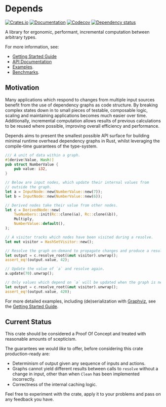 # Depends

[![Crates.io](https://img.shields.io/crates/v/depends.svg)](https://crates.io/crates/depends)
[![Documentation](https://docs.rs/depends/badge.svg)](https://docs.rs/depends/)
[![Codecov](https://codecov.io/gh/Justice4Joffrey/depends-rs/coverage.svg?branch=master)](https://codecov.io/gh/Justice4Joffrey/depends-rs)
[![Dependency status](https://deps.rs/repo/github/Justice4Joffrey/depends-rs/status.svg)](https://deps.rs/repo/github/Justice4Joffrey/depends-rs)

A library for ergonomic, performant, incremental computation between arbitrary types.

For more information, see:
- [Getting Started Guide]()
- [API Documentation](https://docs.rs/depends/)
- [Examples](https://github.com/Justice4Joffrey/depends-rs/tree/master/examples).
- [Benchmarks](https://github.com/Justice4Joffrey/depends-rs/tree/master/benches).

## Motivation

Many applications which respond to changes from multiple input sources benefit from the use of dependency graphs as code structure. By breaking complex states down in to small pieces of testable, composable logic, scaling and maintaining applications becomes much easier over time. Additionally, incremental computation allows results of previous calculations to be reused where possible, improving overall efficiency and performance.

Depends aims to present the smallest possible API surface for building minimal runtime overhead dependency graphs in Rust, whilst leveraging the compile-time guarantees of the type-system.

```rust
/// A unit of data within a graph.
#[derive(Value, Hash)]
pub struct NumberValue {
    pub value: i32,
}

// Below are input nodes, which update their internal values from
// outside the graph.
let a = InputNode::new(NumberValue::new(7));
let b = InputNode::new(NumberValue::new(6));

// Derived nodes take their value from other nodes.
let c = DerivedNode::new(
    TwoNumbers::init(Rc::clone(&a), Rc::clone(&b)),
    Multiply,
    NumberValue::default(),
);

// A visitor tracks which nodes have been visited during a resolve.
let mut visitor = HashSetVisitor::new();

// Resolve the graph on-demand to propagate changes and produce a result.
let output = c.resolve_root(&mut visitor).unwrap();
assert_eq!(output.value, 42);

// Update the value of `a` and resolve again.
a.update(70).unwrap();

// Only values which depend on `a` will be updated when the graph is next resolved.
let output = c.resolve_root(&mut visitor).unwrap();
assert_eq!(output.value, 420);
```

For more detailed examples, including (de)serialization with [Graphviz](https://graphviz.org/), see the [Getting Started Guide]().

## Current Status

This crate should be considered a Proof Of Concept and treated with reasonable amounts of scepticism.

The guarantees we would _like_ to offer, before considering this crate production-ready are:

- Determinism of output given any sequence of inputs and actions.
- Graphs cannot yield different results between calls to `resolve` without a change in input, other than when `Clean`
  has been implemented incorrectly.
- Correctness of the internal caching logic.

Feel free to experiment with the crate, apply it to your problems and pass on any feedback you have.
